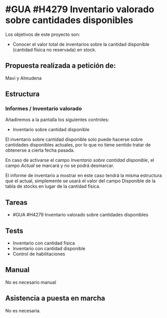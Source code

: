 # #GUA #H4279 Inventario valorado sobre cantidades disponibles

Los objetivos de este proyecto son:
+ Conocer el valor total de inventarios sobre la cantidad disponible (cantidad física no reservada) en stock.

## Propuesta realizada a petición de:
Mavi y Almudena

## Estructura

### Informes / Inventario valorado
Añadiremos a la pantalla los siguientes controles:
+ Inventario sobre cantidad disponible

El inventario sobre cantidad disponible solo puede hacerse sobre cantidades disponibles actuales, por lo que no tiene sentido tratar de obtenerse a cierta fecha pasada.

En caso de activarse el campo _Inventario sobre cantidad disponible_, el campo _Actual_ se marcará y no se podrá desmarcar.

El informe de inventario a mostrar en este caso tendrá la misma estructura que el actual, simplemente se usará el valor del campo Disponible de la tabla de stocks en lugar de la cantidad física.


## Tareas
* #GUA #H4279 Inventario valorado sobre cantidades disponibles

## Tests
+ Inventario con cantidad física
+ Inventario con cantidad disponible
+ Control de habilitaciones


## Manual
No es necesario manual

## Asistencia a puesta en marcha
No es necesaria.
